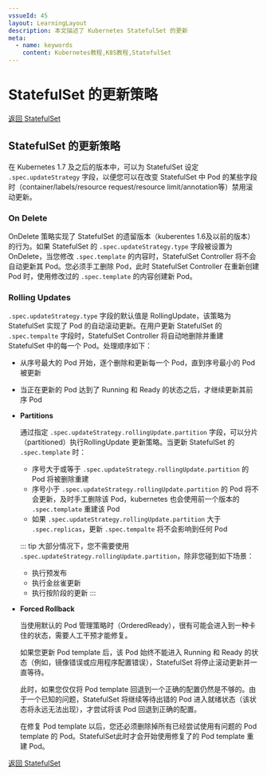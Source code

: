 ```yaml
---
vssueId: 45
layout: LearningLayout
description: 本文描述了 Kubernetes StatefulSet 的更新
meta:
  - name: keywords
    content: Kubernetes教程,K8S教程,StatefulSet
---
```


# StatefulSet 的更新策略

[返回 StatefulSet](./)

## StatefulSet 的更新策略 <Badge text="Kuboard 暂不支持" type="warn"/>

在 Kubernetes 1.7 及之后的版本中，可以为 StatefulSet 设定 `.spec.updateStrategy` 字段，以便您可以在改变 StatefulSet 中 Pod 的某些字段时（container/labels/resource request/resource limit/annotation等）禁用滚动更新。

### On Delete

OnDelete 策略实现了 StatefulSet 的遗留版本（kuberentes 1.6及以前的版本）的行为。如果 StatefulSet 的 `.spec.updateStrategy.type` 字段被设置为 OnDelete，当您修改 `.spec.template` 的内容时，StatefulSet Controller 将不会自动更新其 Pod。您必须手工删除 Pod，此时 StatefulSet Controller 在重新创建 Pod 时，使用修改过的 `.spec.template` 的内容创建新 Pod。

### Rolling Updates

`.spec.updateStrategy.type` 字段的默认值是 RollingUpdate，该策略为 StatefulSet 实现了 Pod 的自动滚动更新。在用户更新 StatefulSet 的 `.spec.tempalte` 字段时，StatefulSet Controller 将自动地删除并重建 StatefulSet 中的每一个 Pod。处理顺序如下：
* 从序号最大的 Pod 开始，逐个删除和更新每一个 Pod，直到序号最小的 Pod 被更新
* 当正在更新的 Pod 达到了 Running 和 Ready 的状态之后，才继续更新其前序 Pod


* **Partitions**

  通过指定 `.spec.updateStrategy.rollingUpdate.partition` 字段，可以分片（partitioned）执行RollingUpdate 更新策略。当更新 StatefulSet 的 `.spec.template` 时：
  * 序号大于或等于 `.spec.updateStrategy.rollingUpdate.partition` 的 Pod 将被删除重建
  * 序号小于 `.spec.updateStrategy.rollingUpdate.partition` 的 Pod 将不会更新，及时手工删除该 Pod，kubernetes 也会使用前一个版本的 `.spec.template` 重建该 Pod
  * 如果 `.spec.updateStrategy.rollingUpdate.partition` 大于 `.spec.replicas`，更新 `.spec.tempalte` 将不会影响到任何 Pod

  ::: tip
  大部分情况下，您不需要使用 `.spec.updateStrategy.rollingUpdate.partition`，除非您碰到如下场景：
  * 执行预发布
  * 执行金丝雀更新
  * 执行按阶段的更新
  :::

* **Forced Rollback** <Badge text="Kuboard 已支持" type="success"/>

  当使用默认的 Pod 管理策略时（OrderedReady），很有可能会进入到一种卡住的状态，需要人工干预才能修复。

  如果您更新 Pod template 后，该 Pod 始终不能进入 Running 和 Ready 的状态（例如，镜像错误或应用程序配置错误），StatefulSet 将停止滚动更新并一直等待。

  此时，如果您仅仅将 Pod template 回退到一个正确的配置仍然是不够的。由于一个已知的问题，StatefulSet 将继续等待出错的 Pod 进入就绪状态（该状态将永远无法出现），才尝试将该 Pod 回退到正确的配置。

  在修复 Pod template 以后，您还必须删除掉所有已经尝试使用有问题的 Pod template 的 Pod。StatefulSet此时才会开始使用修复了的 Pod template 重建 Pod。


[返回 StatefulSet](./)
